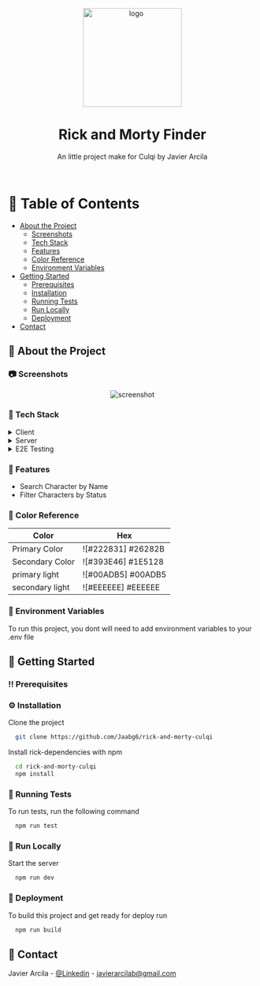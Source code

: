 <div align="center">

  <img src="/public/logo.png" alt="logo" width="200" height="auto" />
  <h1>Rick and Morty Finder</h1>
  
  <p>
    An little project make for Culqi by Javier Arcila 
  </p>
</div>

<br />

<!-- Table of Contents -->
# :notebook_with_decorative_cover: Table of Contents

- [About the Project](#star2-about-the-project)
  * [Screenshots](#camera-screenshots)
  * [Tech Stack](#space_invader-tech-stack)
  * [Features](#dart-features)
  * [Color Reference](#art-color-reference)
  * [Environment Variables](#key-environment-variables)
- [Getting Started](#toolbox-getting-started)
  * [Prerequisites](#bangbang-prerequisites)
  * [Installation](#gear-installation)
  * [Running Tests](#test_tube-running-tests)
  * [Run Locally](#running-run-locally)
  * [Deployment](#triangular_flag_on_post-deployment)
- [Contact](#handshake-contact)


  

<!-- About the Project -->
## :star2: About the Project


<!-- Screenshots -->
### :camera: Screenshots

<div align="center"> 
  <img src="https://i.imgur.com/Jfd7xVV.png" alt="screenshot" />
</div>


<!-- TechStack -->
### :space_invader: Tech Stack

<details>
  <summary>Client</summary>
  <ul>
    <li><a href="https://vuejs.org/">Vue 3</a></li>
    <li><a href="https://pinia.vuejs.org/">Pinia</a></li>
    <li><a href="https://tailwindcss.com/">TailwindCSS</a></li>
    <li><a href="https://axios-http.com/docs/intro">Axios</a></li>
  </ul>
</details>

<details>
  <summary>Server</summary>
  <ul>
    <li><a href="https://rickandmortyapi.com/">Rick and Morty API</a></li>
  </ul>
</details>

<details>
<summary>E2E Testing</summary>
  <ul>
    <li><a href="https://www.cypress.io/">Cypress</a></li>
  </ul>
</details>

<!-- Features -->
### :dart: Features

- Search Character by Name
- Filter Characters by Status

<!-- Color Reference -->
### :art: Color Reference

| Color             | Hex                                                                |
| ----------------- | ------------------------------------------------------------------ |
| Primary Color | ![#222831] #26282B |
| Secondary Color | ![#393E46] #1E5128 |
| primary light | ![#00ADB5] #00ADB5 |
| secondary light | ![#EEEEEE] #EEEEEE |

        

<!-- Env Variables -->
### :key: Environment Variables

To run this project, you dont will need to add environment variables to your .env file

<!-- Getting Started -->
## 	:toolbox: Getting Started

<!-- Prerequisites -->
### :bangbang: Prerequisites

<!-- Installation -->
### :gear: Installation

Clone the project

```bash
  git clone https://github.com/Jaabg6/rick-and-morty-culqi
```

Install rick-dependencies with npm

```bash
  cd rick-and-morty-culqi
  npm install
```
   
<!-- Running Tests -->
### :test_tube: Running Tests

To run tests, run the following command

```bash
  npm run test
```

<!-- Run Locally -->
### :running: Run Locally

Start the server

```bash
  npm run dev
```


<!-- Deployment -->
### :triangular_flag_on_post: Deployment

To build this project and get ready for deploy run

```bash
  npm run build
```


<!-- Contact -->
## :handshake: Contact

Javier Arcila - [@Linkedin](https://www.linkedin.com/in/javier-arcila-243221237/) - javierarcilab@gmail.com

<!-- Project Link: [https://github.com/Louis3797/awesome-readme-template](https://github.com/Louis3797/awesome-readme-template) -->
